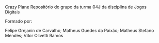 Crazy Plane 
Repositório do grupo da turma 04J da disciplina de Jogos Digitais

Formado por:

Felipe Grejanin de Carvalho;
Matheus Guedes da Paixão;
Matheus Stefano Mendes;
Vitor Olivetti Ramos


